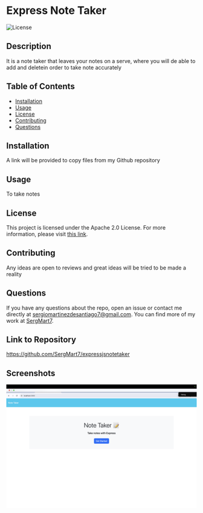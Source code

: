 # Express Note Taker

![License](https://img.shields.io/badge/License-Apache%202.0-blue.svg)

## Description

It is a note taker that leaves your notes on a serve, where you will de able to add and deletein order to take note accurately

## Table of Contents

- [Installation](#installation)
- [Usage](#usage)
- [License](#license)
- [Contributing](#contributing)
- [Questions](#questions)

## Installation

A link will be provided to copy files from my Github repository

## Usage

To take notes

## License

This project is licensed under the Apache 2.0 License. For more information, please visit [this link](https://opensource.org/licenses/Apache-2.0).

## Contributing

Any ideas are open to reviews and great ideas will be tried to be made a reality

## Questions

If you have any questions about the repo, open an issue or contact me directly at sergiomartinezdesantiago7@gmail.com. You can find more of my work at [SergMart7](https://github.com/SergMart7).

## Link to Repository

https://github.com/SergMart7/expressjsnotetaker

## Screenshots

![Screenshot of our page](./images/ss1.png)

